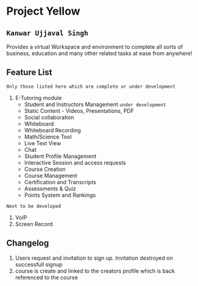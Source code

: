 Project Yellow
==============

`Kanwar Ujjaval Singh`
--------------------

Provides a virtual Workspace and environment to complete all sorts of business, education and many other related tasks at ease from anywhere!

Feature List
------------
`Only those listed here which are complete or under development`

1. E-Tutoring module
	* Student and Instructors Management `under development`
	* Static Content - Videos, Presentations, PDF
	* Social collaboration
	* Whiteboard
	* Whiteboard Recording
	* Math/Science Tool
	* Live Text View
	* Chat
	* Student Profile Management
	* Interactive Session and access requests
	* Course Creation
	* Course Management
	* Certification and Transcripts
	* Assessments & Quiz
	* Points System and Rankings


`Next to be developed`

1. VoIP
2. Screen Record

Changelog
---------

1. Users request and invitation to sign up. Invitation destroyed on successfull signup
2. course is create and linked to the creators profile which is back referenced to the course

